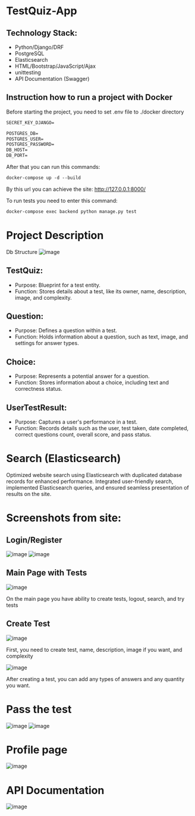 # TestQuiz-App

## Technology Stack:
* Python/Django/DRF
* PostgreSQL
* Elasticsearch
* HTML/Bootstrap/JavaScript/Ajax
* unittesting
* API Documentation (Swagger)

## Instruction how to run a project with Docker

Before starting the project, you need to set .env file to ./docker directory
```dockerfile
SECRET_KEY_DJANGO=

POSTGRES_DB=
POSTGRES_USER=
POSTGRES_PASSWORD=
DB_HOST=
DB_PORT=
```

After that you can run this commands:
```dockerfile
docker-compose up -d --build
```
By this url you can achieve the site: http://127.0.0.1:8000/

To run tests you need to enter this command:
```dockerfile
docker-compose exec backend python manage.py test
```

# Project Description
Db Structure
![image](media_for_readme/db_diagram.png)

## TestQuiz:
* Purpose: Blueprint for a test entity.
* Function: Stores details about a test, like its owner, name, description, image, and complexity.

## Question:
* Purpose: Defines a question within a test.
* Function: Holds information about a question, such as text, image, and settings for answer types.

## Choice:
* Purpose: Represents a potential answer for a question.
* Function: Stores information about a choice, including text and correctness status.

## UserTestResult:
* Purpose: Captures a user's performance in a test.
* Function: Records details such as the user, test taken, date completed, correct questions count, overall score, and pass status.

# Search (Elasticsearch)
Optimized website search using Elasticsearch with duplicated database records for enhanced performance. 
Integrated user-friendly search, implemented Elasticsearch queries, and ensured seamless presentation of results on the site.


# Screenshots from site:
## Login/Register
![image](media_for_readme/login.png)
![image](media_for_readme/register.png)

## Main Page with Tests
![image](media_for_readme/main_page.png)

On the main page you have ability to create tests, logout, search, and try tests

## Create Test
![image](media_for_readme/create-test.png)

First, you need to create test, name, description, image if you want, and complexity

![image](media_for_readme/create-questions.png)

After creating a test, you can add any types of answers and any quantity you want.

#  Pass the test

![image](media_for_readme/test_process.png)
![image](media_for_readme/test_results.png)

# Profile page

![image](media_for_readme/profile_page.png)

# API Documentation

![image](media_for_readme/api_doc.png)
